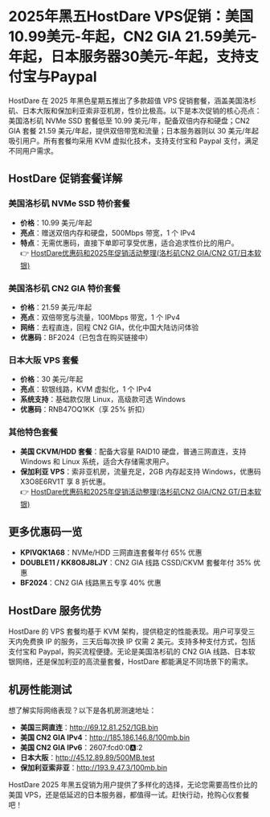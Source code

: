 # 2025年黑五HostDare VPS促销：美国10.99美元-年起，CN2 GIA 21.59美元-年起，日本服务器30美元-年起，支持支付宝与Paypal

HostDare 在 2025 年黑色星期五推出了多款超值 VPS 促销套餐，涵盖美国洛杉矶、日本大阪和保加利亚索非亚机房，性价比极高。以下是本次促销的核心亮点：美国洛杉矶 NVMe SSD 套餐低至 10.99 美元/年，配备双倍内存和硬盘；CN2 GIA 套餐 21.59 美元/年起，提供双倍带宽和流量；日本服务器则以 30 美元/年起吸引用户。所有套餐均采用 KVM 虚拟化技术，支持支付宝和 Paypal 支付，满足不同用户需求。

## HostDare 促销套餐详解

### 美国洛杉矶 NVMe SSD 特价套餐
- **价格**：10.99 美元/年起  
- **亮点**：赠送双倍内存和硬盘，500Mbps 带宽，1 个 IPv4  
- **特点**：无需优惠码，直接下单即可享受优惠，适合追求性价比的用户。  
👉 [HostDare优惠码和2025年促销活动整理(洛杉矶CN2 GIA/CN2 GT/日本软银)](https://bit.ly/hostdare)

### 美国洛杉矶 CN2 GIA 特价套餐
- **价格**：21.59 美元/年起  
- **亮点**：双倍带宽与流量，100Mbps 带宽，1 个 IPv4  
- **网络**：去程直连，回程 CN2 GIA，优化中国大陆访问体验  
- **优惠码**：BF2024（已包含在购买链接中）

### 日本大阪 VPS 套餐
- **价格**：30 美元/年起  
- **亮点**：软银线路，KVM 虚拟化，1 个 IPv4  
- **系统支持**：基础款仅限 Linux，高级款可选 Windows  
- **优惠码**：RNB47OQ1KK（享 25% 折扣）

### 其他特色套餐
- **美国 CKVM/HDD 套餐**：配备大容量 RAID10 硬盘，普通三网直连，支持 Windows 和 Linux 系统，适合大存储需求用户。  
- **保加利亚 VPS**：索非亚机房，流量充足，2GB 内存起支持 Windows，优惠码 X3O8E6RV1T 享 8 折优惠。  
👉 [HostDare优惠码和2025年促销活动整理(洛杉矶CN2 GIA/CN2 GT/日本软银)](https://bit.ly/hostdare)

## 更多优惠码一览
- **KPIVQK1A68**：NVMe/HDD 三网直连套餐年付 65% 优惠  
- **DOUBLE11 / KK8O8J8LJY**：CN2 GIA 线路 CSSD/CKVM 套餐年付 35% 优惠  
- **BF2024**：CN2 GIA 线路黑五专享 40% 优惠  

## HostDare 服务优势
HostDare 的 VPS 套餐均基于 KVM 架构，提供稳定的性能表现。用户可享受三天内免费换 IP 的服务，三天后每次换 IP 仅需 2 美元。支持多种支付方式，包括支付宝和 Paypal，购买流程便捷。无论是美国洛杉矶的 CN2 GIA 线路、日本软银网络，还是保加利亚的高流量套餐，HostDare 都能满足不同场景下的需求。

## 机房性能测试
想了解实际网络表现？以下是各机房测速地址：  
- **美国三网直连**：http://69.12.81.252/1GB.bin  
- **美国 CN2 GIA IPv4**：http://185.186.146.8/100mb.bin  
- **美国 CN2 GIA IPv6**：2607:fcd0:0:a::2  
- **日本大阪**：http://45.12.89.89/500MB.test  
- **保加利亚索非亚**：http://193.9.47.3/100mb.bin  

HostDare 2025 年黑五促销为用户提供了多样化的选择，无论您需要高性价比的美国 VPS，还是低延迟的日本服务器，都值得一试。赶快行动，抢购心仪套餐吧！
